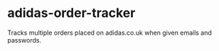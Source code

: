 # adidas-order-tracker
Tracks multiple orders placed on adidas.co.uk when given emails and passwords. 
